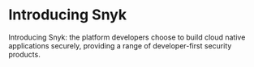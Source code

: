 # Introducing Snyk

Introducing Snyk: the platform developers choose to build cloud native applications securely, providing a range of developer-first security products.

